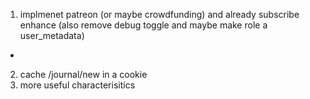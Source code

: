 
1.  implmenet patreon (or maybe crowdfunding) and already subscribe enhance (also remove debug toggle and maybe make role a user_metadata)
-


2.  cache /journal/new in a cookie
3.  more useful characterisitics